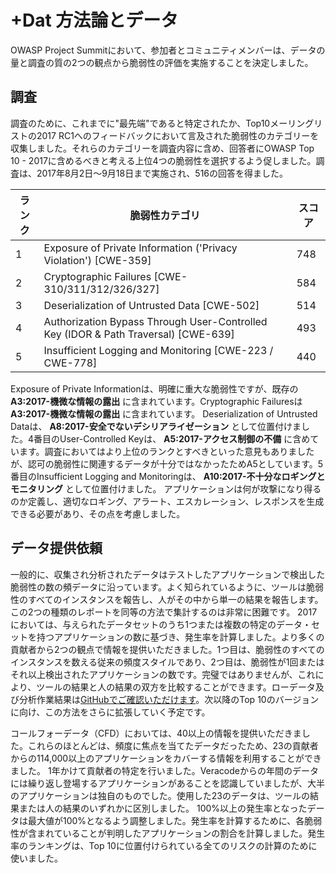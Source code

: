 # +Dat 方法論とデータ

OWASP Project Summitにおいて、参加者とコミュニティメンバーは、データの量と調査の質の2つの観点から脆弱性の評価を実施することを決定しました。
 
## 調査

調査のために、これまでに"最先端"であると特定されたか、Top10メーリングリストの2017 RC1へのフィードバックにおいて言及された脆弱性のカテゴリーを収集しました。それらのカテゴリーを調査内容に含め、回答者にOWASP Top 10 - 2017に含めるべきと考える上位4つの脆弱性を選択するよう促しました。調査は、2017年8月2日〜9月18日まで実施され、516の回答を得ました。

| ランク | 脆弱性カテゴリ | スコア |
| -- | -- | -- |
| 1 | Exposure of Private Information ('Privacy Violation') [CWE-359] | 748 |
| 2 | Cryptographic Failures [CWE-310/311/312/326/327]| 584 |
| 3 | Deserialization of Untrusted Data [CWE-502] | 514 |
| 4 | Authorization Bypass Through User-Controlled Key (IDOR & Path Traversal) [CWE-639] | 493 |
| 5 | Insufficient Logging and Monitoring [CWE-223 / CWE-778]| 440 |

Exposure of Private Informationは、明確に重大な脆弱性ですが、既存の **A3:2017-機微な情報の露出** に含まれています。Cryptographic Failuresは **A3:2017-機微な情報の露出** に含まれています。 Deserialization of Untrusted Dataは、 **A8:2017-安全でないデシリアライゼーション** として位置付けました。4番目のUser-Controlled Keyは、 **A5:2017-アクセス制御の不備** に含めています。調査においてはより上位のランクとすべきといった意見もありましたが、認可の脆弱性に関連するデータが十分ではなかったためA5としています。5番目のInsufficient Logging and Monitoringは、 **A10:2017-不十分なロギングとモニタリング** として位置付けました。 アプリケーションは何が攻撃になり得るのか定義し、適切なロギング、アラート、エスカレーション、レスポンスを生成できる必要があり、その点を考慮しました。

## データ提供依頼

一般的に、収集され分析されたデータはテストしたアプリケーションで検出した脆弱性の数の頻データに沿っています。よく知られているように、ツールは脆弱性のすべてのインスタンスを報告し、人がその中から単一の結果を報告します。この2つの種類のレポートを同等の方法で集計するのは非常に困難です。
2017においては、与えられたデータセットのうち1つまたは複数の特定のデータ・セットを持つアプリケーションの数に基づき、発生率を計算しました。より多くの貢献者から2つの観点で情報を提供いただきました。1つ目は、脆弱性のすべてのインスタンスを数える従来の頻度スタイルであり、2つ目は、脆弱性が1回またはそれ以上検出されたアプリケーションの数です。完璧ではありませんが、これにより、ツールの結果と人の結果の双方を比較することができます。ローデータ及び分析作業結果は[GitHubでご確認いただけます](https://github.com/OWASP/Top10/tree/master/2017/datacall)。次以降のTop 10のバージョンに向け、この方法をさらに拡張していく予定です。

コールフォーデータ（CFD）においては、40以上の情報を提供いただきました。これらのほとんどは、頻度に焦点を当てたデータだったため、23の貢献者からの114,000以上のアプリケーションをカバーする情報を利用することができました。 1年かけて貢献者の特定を行いました。Veracodeからの年間のデータには繰り返し登場するアプリケーションがあることを認識していましたが、大半のアプリケーションは独自のものでした。使用した23のデータは、ツールの結果または人の結果のいずれかに区別しました。 100%以上の発生率となったデータは最大値が100%となるよう調整しました。発生率を計算するために、各脆弱性が含まれていることが判明したアプリケーションの割合を計算しました。発生率のランキングは、Top 10に位置付けられている全てのリスクの計算のために使いました。
